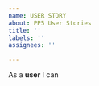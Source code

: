 ```yaml
---
name: USER STORY
about: PP5 User Stories
title: ''
labels: ''
assignees: ''

---
```


As a **user** I can
